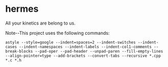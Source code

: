 hermes
======

All your kinetics are belong to us.

Note--This project uses the following commands:

    astyle --style=google --indent=spaces=2 --indent-switches --indent-cases --indent-namespaces --indent-labels --indent-col1-comments --break-blocks --pad-oper --pad-header --unpad-paren --fill-empty-lines --align-pointer=type --add-brackets --convert-tabs --recursive *.cpp *.c *.h
